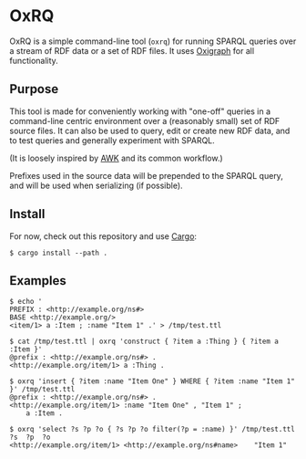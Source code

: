 # OxRQ

OxRQ is a simple command-line tool (`oxrq`) for running SPARQL queries over a stream of RDF data or a set of RDF files. It uses [Oxigraph](https://github.com/oxigraph/oxigraph) for all functionality.

## Purpose

This tool is made for conveniently working with "one-off" queries in a command-line centric environment over a (reasonably small) set of RDF source files. It can also be used to query, edit or create new RDF data, and to test queries and generally experiment with SPARQL.

(It is loosely inspired by [AWK](https://en.wikipedia.org/wiki/AWK) and its common workflow.)

Prefixes used in the source data will be prepended to the SPARQL query, and will be used when serializing (if possible).

## Install

For now, check out this repository and use [Cargo](https://doc.rust-lang.org/cargo):

    $ cargo install --path .

## Examples

```console
$ echo '
PREFIX : <http://example.org/ns#>
BASE <http://example.org/>
<item/1> a :Item ; :name "Item 1" .' > /tmp/test.ttl

$ cat /tmp/test.ttl | oxrq 'construct { ?item a :Thing } { ?item a :Item }'
@prefix : <http://example.org/ns#> .
<http://example.org/item/1> a :Thing .

$ oxrq 'insert { ?item :name "Item One" } WHERE { ?item :name "Item 1" }' /tmp/test.ttl
@prefix : <http://example.org/ns#> .
<http://example.org/item/1> :name "Item One" , "Item 1" ;
	a :Item .

$ oxrq 'select ?s ?p ?o { ?s ?p ?o filter(?p = :name) }' /tmp/test.ttl
?s	?p	?o
<http://example.org/item/1>	<http://example.org/ns#name>	"Item 1"
```
